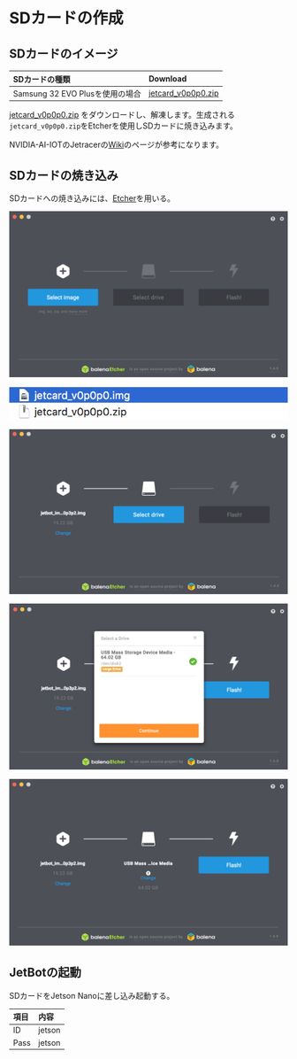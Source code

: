 # SDカードの作成

## SDカードのイメージ　

|SDカードの種類|Download|
|:--|:--|
|Samsung 32 EVO Plusを使用の場合|[jetcard_v0p0p0.zip](https://drive.google.com/open?id=1wXD1CwtxiH5Mz4uSmIZ76fd78zDQltW_)|

[jetcard_v0p0p0.zip](https://drive.google.com/open?id=1wXD1CwtxiH5Mz4uSmIZ76fd78zDQltW_) をダウンロードし、解凍します。生成される`jetcard_v0p0p0.zip`をEtcherを使用しSDカードに焼き込みます。

NVIDIA-AI-IOTのJetracerの[Wiki](https://github.com/NVIDIA-AI-IOT/jetracer/blob/master/docs/software_setup.md)のページが参考になります。

## SDカードの焼き込み

SDカードへの焼き込みには、[Etcher](https://www.balena.io/etcher/)を用いる。

![](./img/sd001.png)

![](./img/sd002.png)

![](./img/sd003.png)

![](./img/sd004.png)

![](./img/sd005.png)

## JetBotの起動

SDカードをJetson Nanoに差し込み起動する。

|項目|内容|
|:--|:--|
|ID|jetson|
|Pass|jetson|
